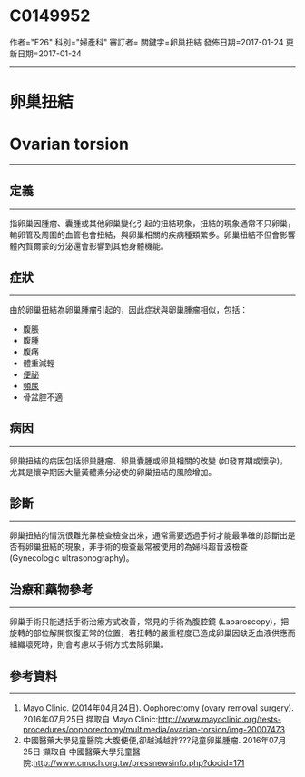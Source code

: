 # C0149952
作者="E26"
科別="婦產科"
審訂者=
關鍵字=卵巢扭結
發佈日期=2017-01-24
更新日期=2017-01-24

----------
# 卵巢扭結
# Ovarian torsion
----------
## 定義
----------

指卵巢因腫瘤、囊腫或其他卵巢變化引起的扭結現象，扭結的現象通常不只卵巢，輸卵管及周圍的血管也會扭結，與卵巢相關的疾病種類繁多。卵巢扭結不但會影響體內賀爾蒙的分泌還會影響到其他身體機能。

## 症狀
----------

由於卵巢扭結為卵巢腫瘤引起的，因此症狀與卵巢腫瘤相似，包括：

- 腹脹
- 腹腫
- 腹痛
- 體重減輕
- [便祕](C0009806)
- [頻尿](C0042023)
- 骨盆腔不適
## 病因
----------

卵巢扭結的病因包括卵巢腫瘤、卵巢囊腫或卵巢相關的改變 (如發育期或懷孕)，尤其是懷孕期因大量黃體素分泌使的卵巢扭結的風險增加。

## 診斷
----------

卵巢扭結的情況很難光靠檢查檢查出來，通常需要透過手術才能最準確的診斷出是否有卵巢扭結的現象，非手術的檢查最常被使用的為婦科超音波檢查 (Gynecologic ultrasonography)。

## 治療和藥物參考
----------

卵巢手術只能透括手術治療方式改善，常見的手術為腹腔鏡 (Laparoscopy)，把旋轉的部位解開恢復正常的位置，若扭轉的嚴重程度已造成卵巢因缺乏血液供應而組織壞死時，則會考慮以手術方式去除卵巢。

## 參考資料
----------
1. Mayo Clinic. (2014年04月24日). Oophorectomy (ovary removal surgery). 2016年07月25日 擷取自 Mayo Clinic:http://www.mayoclinic.org/tests-procedures/oophorectomy/multimedia/ovarian-torsion/img-20007473
2. 中國醫藥大學兒童醫院.大腹便便,卻越減越胖???兒童卵巢腫瘤. 2016年07月25日 擷取自 中國醫藥大學兒童醫院:http://www.cmuch.org.tw/pressnewsinfo.php?docid=171

